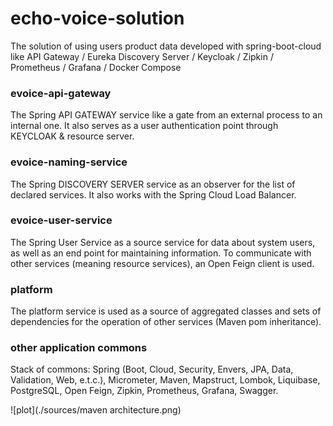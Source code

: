 # echo-voice-solution

The solution of using users product data developed with spring-boot-cloud
like API Gateway / Eureka Discovery Server / Keycloak / Zipkin / Prometheus / Grafana / Docker Compose

### evoice-api-gateway

The Spring API GATEWAY service like a gate from an external process to an internal one.
It also serves as a user authentication point through KEYCLOAK & resource server.

### evoice-naming-service

The Spring DISCOVERY SERVER service as an observer for the list of declared services.
It also works with the Spring Cloud Load Balancer.

### evoice-user-service

The Spring User Service as a source service for data about system users,
as well as an end point for maintaining information.
To communicate with other services (meaning resource services), an Open Feign client is used.

### platform

The platform service is used as a source of aggregated classes
and sets of dependencies for the operation of other services (Maven pom inheritance).

### other application commons

Stack of commons:
Spring (Boot, Cloud, Security, Envers, JPA, Data, Validation, Web, e.t.c.),
Micrometer,
Maven,
Mapstruct,
Lombok,
Liquibase,
PostgreSQL,
Open Feign,
Zipkin,
Prometheus,
Grafana,
Swagger.

![plot](./sources/maven architecture.png)
